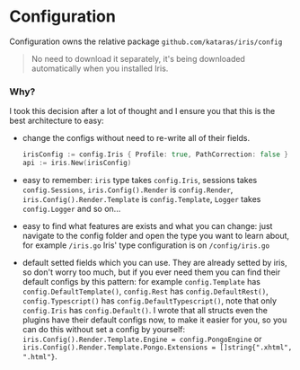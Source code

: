 # Configuration

Configuration owns the relative package `github.com/kataras/iris/config` 

>  No need to download it separately, it's being downloaded automatically when you installed Iris.

### Why?
I took this decision after a lot of thought and I ensure you that this is the best
architecture to easy:

- change the configs without need to re-write all of their fields.
	```go
	irisConfig := config.Iris { Profile: true, PathCorrection: false }
	api := iris.New(irisConfig)
	```
- easy to remember: `iris` type takes `config.Iris`, sessions takes `config.Sessions`, `iris.Config().Render` is `config.Render`, `iris.Config().Render.Template` is `config.Template`, `Logger` takes `config.Logger` and so on...

- easy to find what features are exists and what you can change: just navigate to the config folder and open the type you want to learn about, for example `/iris.go` Iris' type configuration is on `/config/iris.go`

- default setted fields which you can use. They are already setted by iris, so don't worry too much, but if you ever need them you can find their default configs by this pattern: for example `config.Template` has `config.DefaultTemplate()`, `config.Rest` has `config.DefaultRest()`, `config.Typescript()` has `config.DefaultTypescript()`, note that only `config.Iris` has `config.Default()`. I wrote that all structs even the plugins have their default configs now, to make it easier for you, so you can do this without set a config by yourself: `iris.Config().Render.Template.Engine = config.PongoEngine` or `iris.Config().Render.Template.Pongo.Extensions = []string{".xhtml", ".html"}`.


